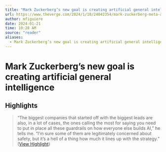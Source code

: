 ```yaml
---
title: "Mark Zuckerberg’s new goal is creating artificial general intelligence"
url: https://www.theverge.com/2024/1/18/24042354/mark-zuckerberg-meta-agi-reorg-interview
author: mfiguiere
date: 2024-01-21
time: 10:28 AM
source: "reader"
aliases:
  - Mark Zuckerberg’s new goal is creating artificial general intelligence
---
```

# Mark Zuckerberg’s new goal is creating artificial general intelligence

## Highlights
> “The biggest companies that started off with the biggest leads are also, in a lot of cases, the ones calling the most for saying you need to put in place all these guardrails on how everyone else builds AI,” he tells me. “I’m sure some of them are legitimately concerned about safety, but it’s a hell of a thing how much it lines up with the strategy.” ([View Highlight](https://read.readwise.io/read/01hmf1rbfhpcx47j1fh5jq548p))

